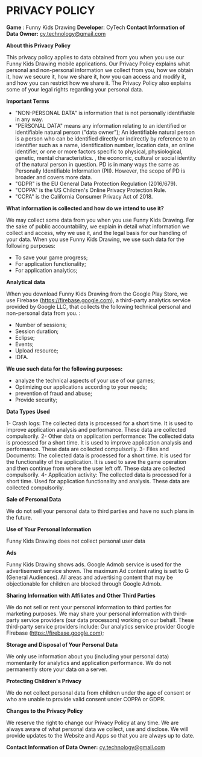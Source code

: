# PRIVACY POLICY

**Game** : Funny Kids Drawing
**Develope**r: CyTech
**Contact Information of Data Owner:**
cy.technology@gmail.com

**About this Privacy Policy**

This privacy policy applies to data obtained from you when you use our Funny Kids Drawing mobile applications.
Our Privacy Policy explains what personal and non-personal information we collect from you, how we obtain it, how we secure it, how we share it, how you can access and modify it, and how you can restrict how we share it. The Privacy Policy also explains some of your legal rights regarding your personal data.

**Important Terms**

- "NON-PERSONAL DATA" is information that is not personally identifiable in any way.
- "PERSONAL DATA" means any information relating to an identified or identifiable natural person ("data owner"); An identifiable natural person is a person who can be identified directly or indirectly by reference to an identifier such as a name, identification number, location data, an online identifier, or one or more factors specific to physical, physiological, genetic, mental characteristics. , the economic, cultural or social identity of the natural person in question. PD is in many ways the same as Personally Identifiable Information (PII). However, the scope of PD is broader and covers more data.
- "GDPR" is the EU General Data Protection Regulation (2016/679).
- "COPPA" is the US Children's Online Privacy Protection Rule.
- "CCPA" is the California Consumer Privacy Act of 2018.
  
**What information is collected and how do we intend to use it?**
  
We may collect some data from you when you use Funny Kids Drawing. For the sake of public accountability, we explain in detail what information we collect and access, why we use it, and the legal basis for our handling of your data.
When you use Funny Kids Drawing, we use such data for the following purposes:
- To save your game progress;
- For application functionality;
- For application analytics;

**Analytical data**

When you download Funny Kids Drawing from the Google Play Store, we use Firebase (https://firebase.google.com), a third-party analytics service provided by Google LLC, that collects the following technical personal and non-personal data from you. :
- Number of sessions;
- Session duration;
- Eclipse;
- Events;
- Upload resource;
- IDFA.


**We use such data for the following purposes:**

- analyze the technical aspects of your use of our games;
- Optimizing our applications according to your needs;
- prevention of fraud and abuse;
- Provide security;

**Data Types Used**

1- Crash logs: The collected data is processed for a short time. It is used to improve application analysis and performance. These data are collected compulsorily.
2- Other data on application performance: The collected data is processed for a short time. It is used to improve application analysis and performance. These data are collected compulsorily.
3- Files and Documents: The collected data is processed for a short time. It is used for the functionality of the application. It is used to save the game operation and then continue from where the user left off. These data are collected compulsorily.
4- Application activity: The collected data is processed for a short time. Used for application functionality and analysis. These data are collected compulsorily.

**Sale of Personal Data**

We do not sell your personal data to third parties and have no such plans in the future.

**Use of Your Personal Information**

Funny Kids Drawing does not collect personal user data

**Ads**

Funny Kids Drawing shows ads. Google Admob service is used for the advertisement service shown. The maximum Ad content rating is set to G (General Audiences). All areas and advertising content that may be objectionable for children are blocked through Google Admob.

**Sharing Information with Affiliates and Other Third Parties**

We do not sell or rent your personal information to third parties for marketing purposes. We may share your personal information with third-party service providers (our data processors) working on our behalf. These third-party service providers include:
Our analytics service provider Google Firebase (https://firebase.google.com);

**Storage and Disposal of Your Personal Data**

We only use information about you (including your personal data) momentarily for analytics and application performance. We do not permanently store your data on a server.

**Protecting Children's Privacy**

We do not collect personal data from children under the age of consent or who are unable to provide valid consent under COPPA or GDPR.

**Changes to the Privacy Policy**

We reserve the right to change our Privacy Policy at any time. We are always aware of what personal data we collect, use and disclose. We will provide updates to the Website and Apps so that you are always up to date.

**Contact Information of Data Owner:**
cy.technology@gmail.com

